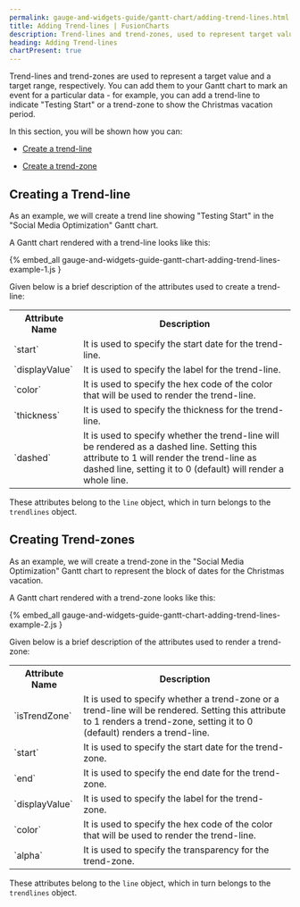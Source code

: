 ```yaml
---
permalink: gauge-and-widgets-guide/gantt-chart/adding-trend-lines.html
title: Adding Trend-lines | FusionCharts
description: Trend-lines and trend-zones, used to represent target value and target range, respectively, add them to your Gantt chart to mark an event for a particular data
heading: Adding Trend-lines
chartPresent: true
---
```


Trend-lines and trend-zones are used to represent a target value and a target range, respectively. You can add them to your Gantt chart to mark an event for a particular data - for example, you can add a trend-line to indicate "Testing Start" or a trend-zone to show the Christmas vacation period.

In this section, you will be shown how you can:

* <a href="{{ site.baseurl }}gauge-and-widgets-guide/gantt-chart/adding-trend-lines.html#creating-a-trend-line">Create a trend-line</a>

* <a href="{{ site.baseurl }}gauge-and-widgets-guide/gantt-chart/adding-trend-lines.html#creating-trend-zones">Create a trend-zone</a>

## Creating a Trend-line

As an example, we will create a trend line showing "Testing Start" in the "Social Media Optimization" Gantt chart.

A Gantt chart rendered with a trend-line looks like this:

{% embed_all gauge-and-widgets-guide-gantt-chart-adding-trend-lines-example-1.js }

Given below is a brief description of the attributes used to create a trend-line:

<table>
  <tr>
    <th>Attribute Name</th>
    <th>Description</th>
  </tr>
  <tr>
    <td>`start`</td>
    <td>It is used to specify the start date for the trend-line. </td>
  </tr>
  <tr>
    <td>`displayValue`</td>
    <td>It is used to specify the label for the trend-line. </td>
  </tr>
  <tr>
    <td>`color`</td>
    <td>It is used to specify the hex code of the color that will be used to render the trend-line. </td>
  </tr>
  <tr>
    <td>`thickness`</td>
    <td>It is used to specify the thickness for the trend-line. </td>
  </tr>
  <tr>
    <td>`dashed`</td>
    <td>It is used to specify whether the trend-line will be rendered as a dashed line. Setting this attribute to 1 will render the trend-line as dashed line, setting it to 0 (default) will render a whole line. </td>
  </tr>
</table>


These attributes belong to the `line` object, which in turn belongs to the `trendlines` object.


## Creating Trend-zones

As an example, we will create a trend-zone in the "Social Media Optimization" Gantt chart to represent the block of dates for the Christmas vacation.

A Gantt chart rendered with a trend-zone looks like this:

{% embed_all gauge-and-widgets-guide-gantt-chart-adding-trend-lines-example-2.js }


Given below is a brief description of the attributes used to render a trend-zone:

<table>
  <tr>
    <th>Attribute Name</th>
    <th>Description</th>
  </tr>
  <tr>
    <td>`isTrendZone`</td>
    <td>It is used to specify whether a trend-zone or a trend-line will be rendered. Setting this attribute to 1 renders a trend-zone, setting it to 0 (default) renders a trend-line.</td>
  </tr>
  <tr>
    <td>`start`</td>
    <td>It is used to specify the start date for the trend-zone. </td>
  </tr>
  <tr>
    <td>`end`</td>
    <td>It is used to specify the end date for the trend-zone.</td>
  </tr>
  <tr>
    <td>`displayValue`</td>
    <td>It is used to specify the label for the trend-zone. </td>
  </tr>
  <tr>
    <td>`color`</td>
    <td>It is used to specify the hex code of the color that will be used to render the trend-line. </td>
  </tr>
  <tr>
    <td>`alpha`</td>
    <td>It is used to specify the transparency for the trend-zone. </td>
  </tr>
</table>


These attributes belong to the `line` object, which in turn belongs to the `trendlines` object.